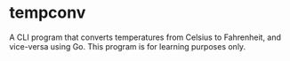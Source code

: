 # tempconv
A CLI program that converts temperatures from Celsius to Fahrenheit, and vice-versa using Go. This program is for learning purposes only.
